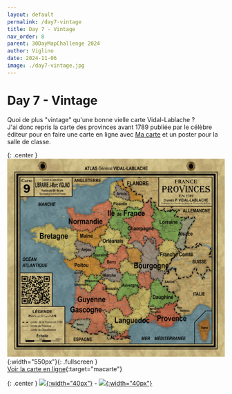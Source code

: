```yaml
---
layout: default
permalink: /day7-vintage
title: Day 7 - Vintage
nav_order: 8
parent: 30DayMapChallenge 2024
author: Viglino
date: 2024-11-06
image: ./day7-vintage.jpg
---
```

# Day 7 - Vintage

Quoi de plus "vintage" qu'une bonne vielle carte Vidal-Lablache ?   
J'ai donc repris la carte des provinces avant 1789 publiée par le célèbre éditeur pour en faire une carte en ligne avec [Ma carte](https://macarte.ign.fr/) et un poster pour la salle de classe.

{: .center }
![](./day7-vintage.jpg){:width="550px"}{: .fullscreen }    
[Voir la carte en ligne](https://macarte.ign.fr/carte/Af9Q49/France-PROVINCES-en-1789){:target="macarte"}

{: .center }
[![](https://upload.wikimedia.org/wikipedia/commons/5/5a/X_icon_2.svg){:width="40px"}](https://x.com/jmviglino/status/1854429092965196083) - [![](https://upload.wikimedia.org/wikipedia/commons/d/d5/Mastodon_logotype_%28simple%29_new_hue.svg){:width="40px"}](https://mapstodon.space/deck/@jmviglino/113435106326300460)
